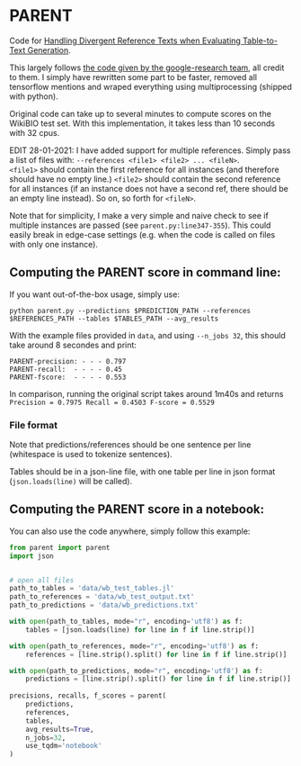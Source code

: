 # PARENT
Code for [Handling Divergent Reference Texts when Evaluating Table-to-Text Generation](https://arxiv.org/abs/1906.01081).

This largely follows [the code given by the google-research team](https://github.com/google-research/language/tree/master/language/table_text_eval), all credit to them. I simply have rewritten some part to be faster, removed all tensorflow mentions and wraped everything using multiprocessing (shipped with python).

Original code can take up to several minutes to compute scores on the WikiBIO test set. With this implementation, it takes less than 10 seconds with 32 cpus.

EDIT 28-01-2021: I have added support for multiple references. Simply pass a list of files with: `--references <file1> <file2> ... <fileN>`.  
`<file1>` should contain the first reference for all instances (and therefore should have no empty line.) `<file2>` should contain the second reference for all instances (if an instance does not have a second ref, there should be an empty line instead). So on, so forth for `<fileN>`.

Note that for simplicity, I make a very simple and naive check to see if multiple instances are passed (see `parent.py:line347-355`). This could easily break in edge-case settings (e.g. when the code is called on files with only one instance).


## Computing the PARENT score in command line:

If you want out-of-the-box usage, simply use:

```python parent.py --predictions $PREDICTION_PATH --references $REFERENCES_PATH --tables $TABLES_PATH --avg_results```

With the example files provided in `data`, and using `--n_jobs 32`, this should take around 8 secondes and print:

```
PARENT-precision: - - - 0.797
PARENT-recall:  - - - - 0.45
PARENT-fscore:  - - - - 0.553
```

In comparison, running the original script takes around 1m40s and returns `Precision = 0.7975 Recall = 0.4503 F-score = 0.5529`

### File format

Note that predictions/references should be one sentence per line (whitespace is used to tokenize sentences).

Tables should be in a json-line file, with one table per line in json format (```json.loads(line)``` will be called).


## Computing the PARENT score in a notebook:

You can also use the code anywhere, simply follow this example:

```python
from parent import parent
import json


# open all files
path_to_tables = 'data/wb_test_tables.jl'
path_to_references = 'data/wb_test_output.txt'
path_to_predictions = 'data/wb_predictions.txt'

with open(path_to_tables, mode="r", encoding='utf8') as f:
    tables = [json.loads(line) for line in f if line.strip()]

with open(path_to_references, mode="r", encoding='utf8') as f:
    references = [line.strip().split() for line in f if line.strip()]

with open(path_to_predictions, mode="r", encoding='utf8') as f:
    predictions = [line.strip().split() for line in f if line.strip()]
        
precisions, recalls, f_scores = parent(
    predictions,
    references,
    tables,
    avg_results=True,
    n_jobs=32,
    use_tqdm='notebook'
)
```
